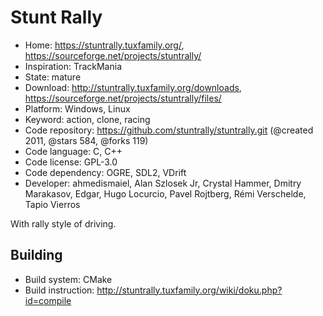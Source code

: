 # Stunt Rally

- Home: https://stuntrally.tuxfamily.org/, https://sourceforge.net/projects/stuntrally/
- Inspiration: TrackMania
- State: mature
- Download: http://stuntrally.tuxfamily.org/downloads, https://sourceforge.net/projects/stuntrally/files/
- Platform: Windows, Linux
- Keyword: action, clone, racing
- Code repository: https://github.com/stuntrally/stuntrally.git (@created 2011, @stars 584, @forks 119)
- Code language: C, C++
- Code license: GPL-3.0
- Code dependency: OGRE, SDL2, VDrift
- Developer: ahmedismaiel, Alan Szlosek Jr, Crystal Hammer, Dmitry Marakasov, Edgar, Hugo Locurcio, Pavel Rojtberg, Rémi Verschelde, Tapio Vierros

With rally style of driving.

## Building

- Build system: CMake
- Build instruction: http://stuntrally.tuxfamily.org/wiki/doku.php?id=compile

